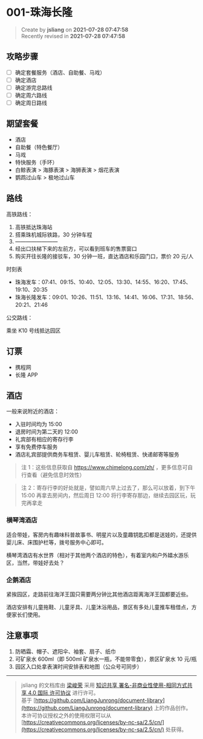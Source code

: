 001-珠海长隆
===

> Create by **jsliang** on **2021-07-28 07:47:58**  
> Recently revised in **2021-07-28 07:47:58**

## 攻略步骤

* [ ] 确定套餐服务（酒店、自助餐、马戏）
* [ ] 确定酒店
* [ ] 确定游完总路线
* [ ] 确定周六路线
* [ ] 确定周日路线

## 期望套餐

* 酒店
* 自助餐（特色餐厅）
* 马戏
* 特快服务（手环）
* 白鲸表演 > 海豚表演 > 海狮表演 > 烟花表演
* 鹦鹉过山车 > 极地过山车

## 路线

高铁路线：

1. 高铁抵达珠海站
2. 搭乘珠机城际铁路，30 分钟车程
3. ————————
4. 经出口扶梯下来的左前方，可以看到班车的售票窗口
5. 购买开往长隆的接驳车，30 分钟一班，直达酒店和乐园门口，票价 20 元/人

时刻表

* 珠海发车：07:41、09:15、10:40、12:05、13:30、14:55、16:20、17:45、19:10、20:35
* 珠海长隆发车：09:01、10:26、11:51、13:16、14:41、16:06、17:31、18:56、20:21、21:46

公交路线：

乘坐 K10 号线抵达园区

## 订票

* 携程网
* 长隆 APP

## 酒店

一般来说附近的酒店：

* 入驻时间均为 15:00
* 退房时间为第二天的 12:00
* 礼宾部有相应的寄存行李
* 享有免费停车服务
* 酒店礼宾部提供商务车租赁、婴儿车租赁、轮椅租赁、快递邮寄等服务

> 注 1：这些信息获取自 https://www.chimelong.com/zh/ ，更多信息可自行查看（避免信息时效性）

> 注 2：寄存行李的好处就是，譬如周六早上过去了，那么可以放着，到下午 15:00 再拿去房间内，然后周日 12:00 将行李寄存那边，继续去园区玩，玩完再拿走

### 横琴湾酒店

适合带娃，客房内有趣味科普故事书、明星片以及童趣钥匙扣都是送娃的，还提供婴儿床、床围护栏等，拨号服务中心即可。

横琴湾酒店有水世界（相对于其他两个酒店的特色），有着室内和户外嬉水游乐区，当然，带娃好去处？

### 企鹅酒店

紧挨园区，走路前往海洋王国只需要两分钟比其他酒店距离海洋王国都要近些。

酒店安排有儿童拖鞋、儿童牙具、儿童沐浴用品，景区有多处儿童推车租借点，方便家长们使用。



## 注意事项

1. 防晒霜、帽子、遮阳伞、袖套、扇子、纸巾
2. 可矿泉水 600ml（即 500ml 矿泉水一瓶，不能带零食），景区矿泉水 10 元/瓶
3. 园区入口处拿表演时间安排表和地图（公众号可同步）

---

> jsliang 的文档库由 [梁峻荣](https://github.com/LiangJunrong) 采用 [知识共享 署名-非商业性使用-相同方式共享 4.0 国际 许可协议](http://creativecommons.org/licenses/by-nc-sa/4.0/) 进行许可。<br/>基于 [https://github.com/LiangJunrong/document-library](https://github.com/LiangJunrong/document-library) 上的作品创作。<br/>本许可协议授权之外的使用权限可以从 [https://creativecommons.org/licenses/by-nc-sa/2.5/cn/](https://creativecommons.org/licenses/by-nc-sa/2.5/cn/) 处获得。
